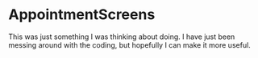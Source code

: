 # AppointmentScreens
This was just something I was thinking about doing. I have just been messing around with the coding, but hopefully I can make it more useful. 
